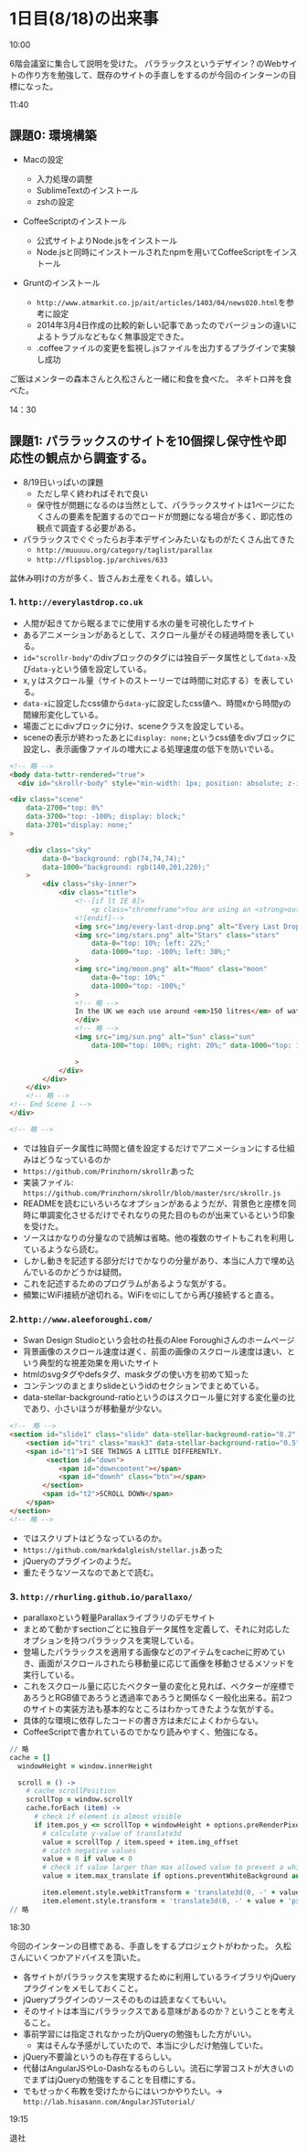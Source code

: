 # 1日目(8/18)の出来事


10:00


6階会議室に集合して説明を受けた。
パララックスというデザイン？のWebサイトの作り方を勉強して、既存のサイトの手直しをするのが今回のインターンの目標になった。


11:40


## 課題0: 環境構築

- Macの設定
	- 入力処理の調整
	- SublimeTextのインストール
	- zshの設定

- CoffeeScriptのインストール
	- 公式サイトよりNode.jsをインストール
	- Node.jsと同時にインストールされたnpmを用いてCoffeeScriptをインストール

- Gruntのインストール
	- `http://www.atmarkit.co.jp/ait/articles/1403/04/news020.html`を参考に設定
	- 2014年3月4日作成の比較的新しい記事であったのでバージョンの違いによるトラブルなどもなく無事設定できた。
	- .coffeeファイルの変更を監視し.jsファイルを出力するプラグインで実験し成功

ご飯はメンターの森本さんと久松さんと一緒に和食を食べた。
ネギトロ丼を食べた。


14：30


## 課題1: パララックスのサイトを10個探し保守性や即応性の観点から調査する。

- 8/19日いっぱいの課題
	- ただし早く終わればそれで良い
	- 保守性が問題になるのは当然として、パララックスサイトは1ページにたくさんの要素を配置するのでロードが問題になる場合が多く、即応性の観点で調査する必要がある。
- パララックスでぐぐったらお手本デザインみたいなものがたくさん出てきた
	- `http://muuuuu.org/category/taglist/parallax`
	- `http://flipsblog.jp/archives/633`

盆休み明けの方が多く、皆さんお土産をくれる。嬉しい。

### 1. `http://everylastdrop.co.uk`
- 人間が起きてから眠るまでに使用する水の量を可視化したサイト
- あるアニメーションがあるとして、スクロール量がその経過時間を表している。
- `id="scrollr-body"`のdivブロックのタグには独自データ属性として`data-x`及び`data-y`という値を設定している。
- x,ｙはスクロール量（サイトのストーリーでは時間に対応する）を表している。
- `data-x`に設定したcss値から`data-y`に設定したcss値へ、時間xから時間yの間線形変化している。
- 場面ごとにdivブロックに分け、sceneクラスを設定している。
- sceneの表示が終わったあとに`display: none;`というcss値をdivブロックに設定し、表示画像ファイルの増大による処理速度の低下を防いでいる。

```html
<!-- 略 -->
<body data-twttr-rendered="true">
  <div id="skrollr-body" style="min-width: 1px; position: absolute; z-index: 0; top: 0px; height: 74548px;">

<div class="scene"
    data-2700="top: 0%"
    data-3700="top: -100%; display: block;"
    data-3701="display: none;"
>

    <div class="sky"
        data-0="background: rgb(74,74,74);"
        data-1000="background: rgb(140,201,220);"
    >
        <div class="sky-inner">
            <div class="title">
                <!--[if lt IE 8]>
                    <p class="chromeframe">You are using an <strong>outdated</strong> browser. Please <a href="http://browsehappy.com/">upgrade your browser</a> or <a href="http://www.google.com/chromeframe/?redirect=true">activate Google Chrome Frame</a> to improve your experience.</p>
                <![endif]-->
                <img src="img/every-last-drop.png" alt="Every Last Drop - Water Saving Website" class="logo">
                <img src="img/stars.png" alt="Stars" class="stars"
                    data-0="top: 10%; left: 22%;"
                    data-1000="top: -100%; left: 30%;"
                >
                <img src="img/moon.png" alt="Moon" class="moon"
                    data-0="top: 10%;"
                    data-1000="top: -100%;"
                >
                <!-- 略 -->
                In the UK we each use around <em>150 litres</em> of water per day. But this is only part of the picture. When you consider the water required to produce all the stuff we consume, we actually guzzle a massive <em>4,645 litres</em> every day.
                </div>
                <!-- 略 -->
                <img src="img/sun.png" alt="Sun" class="sun"
                    data-100="top: 100%; right: 20%;" data-1000="top: 10%; right: 0%;"

                >
            </div>
        </div>
    </div>
    <!-- 略 -->
<!-- End Scene 1 -->
</div>

<!-- 略 -->
```

- では独自データ属性に時間と値を設定するだけでアニメーションにする仕組みはどうなっているのか
- `https://github.com/Prinzhorn/skrollr`あった
- 実装ファイル: `https://github.com/Prinzhorn/skrollr/blob/master/src/skrollr.js`
- READMEを読むにいろいろなオプションがあるようだが、背景色と座標を同時に単調変化させるだけでそれなりの見た目のものが出来ているという印象を受けた。
- ソースはかなりの分量なので読解は省略。他の複数のサイトもこれを利用しているようなら読む。
- しかし動きを記述する部分だけでかなりの分量があり、本当に人力で埋め込んでいるのかどうかは疑問。
- これを記述するためのプログラムがあるような気がする。
- 頻繁にWiFi接続が途切れる。WiFiを`切`にしてから再び接続すると直る。

### 2.`http://www.aleeforoughi.com/`
- Swan Design Studioという会社の社長のAlee Foroughiさんのホームページ
- 背景画像のスクロール速度は遅く、前面の画像のスクロール速度は速い、という典型的な視差効果を用いたサイト
- htmlのsvgタグやdefsタグ、maskタグの使い方を初めて知った
- コンテンツのまとまりslideというidのセクションでまとめている。
- data-stellar-background-ratioというのはスクロール量に対する変化量の比であり、小さいほうが移動量が少ない。

```html
<!--　略 -->
<section id="slide1" class="slide" data-stellar-background-ratio="0.2" style="background-position: -0.2px -120.80000000000001px;">
    <section id="tri" class="mask3" data-stellar-background-ratio="0.5" style="background-position: 0.5px 302px;"></section>
    <span id="t1">I SEE THINGS A LITTLE DIFFERENTLY.
         <section id="down">
            <span id="downcontent"></span>
            <span id="downh" class="btn"></span>
        </section>
        <span id="t2">SCROLL DOWN</span>
    </span>
</section>
<!-- 略 -->
```

- ではスクリプトはどうなっているのか。
- `https://github.com/markdalgleish/stellar.js`あった
- jQueryのプラグインのようだ。
- 重たそうなソースなのであとで読む。


### 3. `http://rhurling.github.io/parallaxo/`

- parallaxoという軽量Parallaxライブラリのデモサイト
- まとめて動かすsectionごとに独自データ属性を定義して、それに対応したオプションを持つパララックスを実現している。
- 登場したパララックスを適用する画像などのアイテムをcacheに貯めていき、画面がスクロールされたら移動量に応じて画像を移動させるメソッドを実行している。
- これをスクロール量に応じたベクター量の変化と見れば、ベクターが座標であろうとRGB値であろうと透過率であろうと関係なく一般化出来る。前2つのサイトの実装方法も基本的なところはわかってきたような気がする。
- 具体的な環境に依存したコードの書き方は未だによくわからない。
- CoffeeScriptで書かれているのでかなり読みやすく、勉強になる。

```coffeescript
// 略
cache = []
  windowHeight = window.innerHeight

  scroll = () ->
    # cache scrollPosition
    scrollTop = window.scrollY
    cache.forEach (item) ->
      # check if element is almost visible
      if item.pos_y <= scrollTop + windowHeight + options.preRenderPixel and scrollTop <= item.pos_y + item.height + options.preRenderPixel
        # calculate y-value of translate3d
        value = scrollTop / item.speed + item.img_offset
        # catch negative values
        value = 0 if value < 0
        # check if value larger than max allowed value to prevent a white background if the image is pushed to far to the top
        value = item.max_translate if options.preventWhiteBackground and value > item.max_translate

        item.element.style.webkitTransform = 'translate3d(0, -' + value + 'px, 0)'
        item.element.style.transform = 'translate3d(0, -' + value + 'px, 0)'
// 略
```


18:30


今回のインターンの目標である、手直しをするプロジェクトがわかった。
久松さんにいくつかアドバイスを頂いた。

- 各サイトがパララックスを実現するために利用しているライブラリやjQueryプラグインをメモしておくこと。
- jQueryプラグインのソースそのものは読まなくてもいい。
- そのサイトは本当にパララックスである意味があるのか？ということを考えること。
- 事前学習には指定されなかったがjQueryの勉強もした方がいい。
	- 実はそんな予感がしていたので、本当に少しだけ勉強していた。
- jQuery不要論というのも存在するらしい。
- 代替はAngularJSやLo-Dashなるものらしい。流石に学習コストが大きいのでまずはjQueryの勉強をすることを目標にする。
- でもせっかく布教を受けたからにはいつかやりたい。→ `http://lab.hisasann.com/AngularJSTutorial/`


19:15


退社
